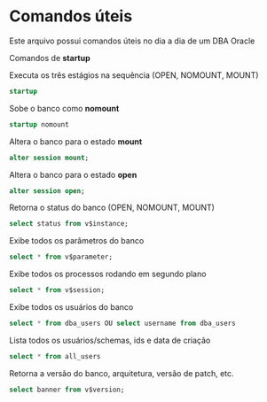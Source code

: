 # Comandos úteis

Este arquivo possui comandos úteis no dia a dia de um DBA Oracle


Comandos de **startup**

Executa os três estágios na sequência (OPEN, NOMOUNT, MOUNT)
```sql
startup 
```

Sobe o banco como **nomount**
```sql
startup nomount
```

Altera o banco para o estado **mount**
```sql
alter session mount;
```

Altera o banco para o estado **open**
```sql
alter session open;
```

Retorna o status do banco (OPEN, NOMOUNT, MOUNT)
```sql
select status from v$instance;
```

Exibe todos os parâmetros do banco
```sql
select * from v$parameter;
```

Exibe todos os processos rodando em segundo plano
```sql
select * from v$session;
```

Exibe todos os usuários do banco
```sql
select * from dba_users OU select username from dba_users
```

Lista todos os usuários/schemas, ids e data de criação
```sql
select * from all_users
```

Retorna a versão do banco, arquitetura, versão de patch, etc.
```sql
select banner from v$version;
```
